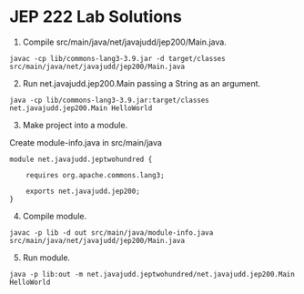 # JEP 222 Lab Solutions


1. Compile src/main/java/net/javajudd/jep200/Main.java.
```
javac -cp lib/commons-lang3-3.9.jar -d target/classes src/main/java/net/javajudd/jep200/Main.java
```

2. Run net.javajudd.jep200.Main passing a String as an argument.
```
java -cp lib/commons-lang3-3.9.jar:target/classes net.javajudd.jep200.Main HelloWorld
```

3. Make project into a module.

Create module-info.java in src/main/java
```
module net.javajudd.jeptwohundred {

    requires org.apache.commons.lang3;

    exports net.javajudd.jep200;
}
```

4. Compile module.

```
javac -p lib -d out src/main/java/module-info.java src/main/java/net/javajudd/jep200/Main.java
```

5. Run module.
```
java -p lib:out -m net.javajudd.jeptwohundred/net.javajudd.jep200.Main HelloWorld
```
